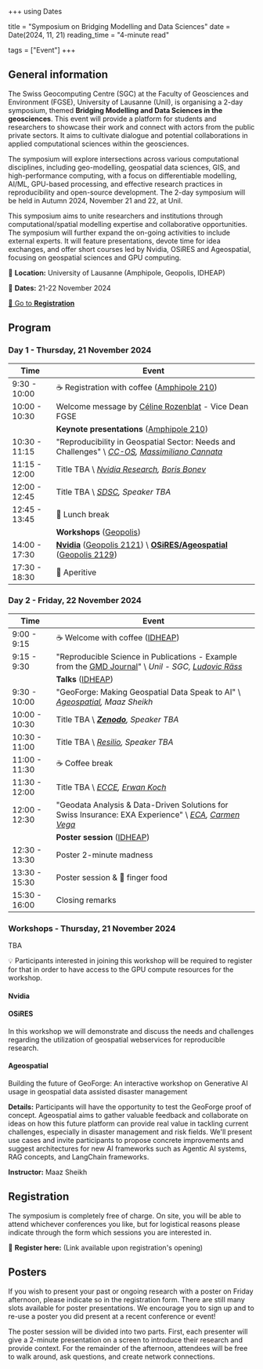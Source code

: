 +++
using Dates

title = "Symposium on Bridging Modelling and Data Sciences"
date = Date(2024, 11, 21)
reading_time = "4-minute read"

tags = ["Event"]
+++

## General information

The Swiss Geocomputing Centre (SGC) at the Faculty of Geosciences and Environment (FGSE), University of Lausanne (Unil), is organising a 2-day symposium, themed **Bridging Modelling and Data Sciences in the geosciences**. This event will provide a platform for students and researchers to showcase their work and connect with actors from the public private sectors. It aims to cultivate dialogue and potential collaborations in applied computational sciences within the geosciences.

The symposium will explore intersections across various computational disciplines, including geo-modelling, geospatial data sciences, GIS, and high-performance computing, with a focus on differentiable modelling, AI/ML, GPU-based processing, and effective research practices in reproducibility and open-source development. The 2-day symposium will be held in Autumn 2024, November 21 and 22, at Unil.

This symposium aims to unite researchers and institutions through computational/spatial modelling expertise and collaborative opportunities. The symposium will further expand the on-going activities to include external experts. It will feature presentations, devote time for idea exchanges, and offer short courses led by Nvidia, OSiRES and Ageospatial, focusing on geospatial sciences and GPU computing.

:mag_right: **Location:** University of Lausanne (Amphipole, Geopolis, IDHEAP)

📅 **Dates:** 21-22 November 2024

[:memo: Go to **Registration**](#registration)


## Program

### Day 1 - Thursday, 21 November 2024

| **Time**         | **Event**                                                 |
| ---------------- | --------------------------------------------------------- |
| 9:30 - 10:00     | :coffee: Registration with coffee ([Amphipole 210](https://planete.unil.ch/?local=POL-210))         |
| 10:00 - 10:30    | Welcome message by [Céline Rozenblat](https://applicationspub.unil.ch/interpub/noauth/php/Un/UnPers.php?PerNum=1048878&LanCode=37) - Vice Dean FGSE |
|                  |  **Keynote presentations** ([Amphipole 210](https://planete.unil.ch/?local=POL-210)) |
| 10:30 - 11:15    | "Reproducibility in Geospatial Sector: Needs and Challenges" \\ _[CC-OS](https://www.supsi.ch/en/cc-os), [Massimiliano Cannata](https://www.supsi.ch/massimiliano-cannata)_ |
| 11:15 - 12:00    | Title TBA \\ _[Nvidia Research](https://www.nvidia.com/en-us/), [Boris Bonev](https://research.nvidia.com/person/boris-bonev)_ |
| 12:00 - 12:45    | Title TBA \\ _[SDSC](https://www.datascience.ch/), Speaker TBA_ |
| 12:45 - 13:45    | :spaghetti: Lunch break                                      |
|                  |  **Workshops** ([Geopolis](https://planete.unil.ch/?batiment=GEO)) |
| 14:00 - 17:30    | [**Nvidia**](#nvidia) ([Geopolis 2121](https://planete.unil.ch/?local=GEO-2121)) \\ [**OSiRES/Ageospatial**](#osires) ([Geopolis 2129](https://planete.unil.ch/?local=GEO-2129)) |
| 17:30 - 18:30    | :beer: Aperitive                                          |


### Day 2 - Friday, 22 November 2024

| **Time**         | **Event**                                                 |
| ---------------- | --------------------------------------------------------- |
| 9:00 - 9:15      | :coffee: Welcome with coffee  ([IDHEAP](https://planete.unil.ch/?batiment=IDP))                    |
| 9:15 - 9:30      | "Reproducible Science in Publications - Example from the [GMD Journal](https://www.geoscientific-model-development.net/)" \\ _Unil - SGC, [Ludovic Räss](https://github.com/luraess)_ |
|                  |  **Talks** ([IDHEAP](https://planete.unil.ch/?batiment=IDP)) |
| 9:30 - 10:00     | "GeoForge: Making Geospatial Data Speak to AI" \\ _[Ageospatial](https://www.ageospatial.com/), Maaz Sheikh_ |
| 10:00 - 10:30    | Title TBA \\ _[**Zenodo**](https://zenodo.org/), Speaker TBA_ |
| 10:30 - 11:00    | Title TBA \\ _[Resilio](https://www.resilio.com/), Speaker TBA_ |
| 11:00 - 11:30    | :coffee: Coffee break                                     |
| 11:30 - 12:00    | Title TBA \\ _[ECCE](https://applicationspub.unil.ch/interpub/noauth/php/Un/UnUnite.php?UnId=394&LanCode=8), [Erwan Koch](https://applicationspub.unil.ch/interpub/noauth/php/Un/UnPers.php?PerNum=1263941&LanCode=8)_ |
| 12:00 - 12:30    | "Geodata Analysis & Data-Driven Solutions for Swiss Insurance: EXA Experience" \\ _[ECA](https://www.eca-vaud.ch/), [Carmen Vega](https://ch.linkedin.com/in/carmen-vega-orozco-a681b424)_ |
|                  |  **Poster session** ([IDHEAP](https://planete.unil.ch/?batiment=IDP)) |
| 12:30 - 13:30    | Poster 2-minute madness                                   |
| 13:30 - 15:30    | Poster session & :hamburger: finger food                  |
| 15:30 - 16:00    | Closing remarks                                           |

### Workshops - Thursday, 21 November 2024

TBA

:bulb: Participants interested in joining this workshop will be required to register for that in order to have access to the GPU compute resources for the workshop.

#### Nvidia

#### OSiRES
In this workshop we will demonstrate and discuss the needs and challenges regarding the utilization of geospatial webservices for reproducible research.

#### Ageospatial
Building the future of GeoForge: An interactive workshop on Generative AI usage in geospatial data assisted disaster management

**Details:** Participants will have the opportunity to test the GeoForge proof of concept. Ageospatial aims to gather valuable feedback and collaborate on ideas on how this future platform can provide real value in tackling current challenges, especially in disaster management and risk fields. We'll present use cases and invite participants to propose concrete improvements and suggest architectures for new AI frameworks such as Agentic AI systems, RAG concepts, and LangChain frameworks.

**Instructor:** Maaz Sheikh

## Registration

The symposium is completely free of charge. On site, you will be able to attend whichever conferences
you like, but for logistical reasons please indicate through the form which sessions you are interested in.

:memo: **Register here:** (Link available upon registration's opening)

## Posters

If you wish to present your past or ongoing research with a poster on Friday afternoon, please indicate so in the registration form. There are still many slots available for poster presentations. We encourage you to sign up and to re-use a poster you did present at a recent conference or event!

The poster session will be divided into two parts. First, each presenter will give a 2-minute presentation on a screen to introduce their research and provide context. For the remainder of the afternoon, attendees will be free to walk around, ask questions, and create network connections.
